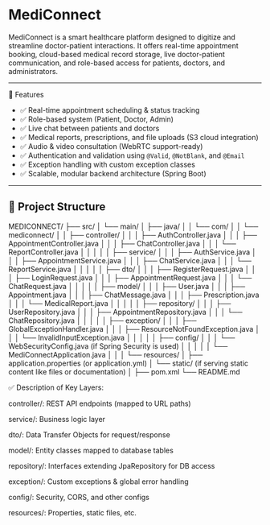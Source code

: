 # MediConnect 

MediConnect is a smart healthcare platform designed to digitize and streamline doctor-patient interactions. 
It offers real-time appointment booking, cloud-based medical record storage, live doctor-patient communication, and role-based access for patients, doctors, and administrators.

---

🚀 Features

- ✅ Real-time appointment scheduling & status tracking  
- ✅ Role-based system (Patient, Doctor, Admin)  
- ✅ Live chat between patients and doctors  
- ✅ Medical reports, prescriptions, and file uploads (S3 cloud integration)  
- ✅ Audio & video consultation (WebRTC support-ready)  
- ✅ Authentication and validation using `@Valid`, `@NotBlank`, and `@Email`  
- ✅ Exception handling with custom exception classes  
- ✅ Scalable, modular backend architecture (Spring Boot)

---

## 📁 Project Structure

MEDICONNECT/
├── src/
│   └── main/
│       ├── java/
│       │   └── com/
│       │       └── mediconnect/
│       │           ├── controller/
│       │           │   ├── AuthController.java
│       │           │   ├── AppointmentController.java
│       │           │   ├── ChatController.java
│       │           │   └── ReportController.java
│       │           │
│       │           ├── service/
│       │           │   ├── AuthService.java
│       │           │   ├── AppointmentService.java
│       │           │   ├── ChatService.java
│       │           │   └── ReportService.java
│       │           │
│       │           ├── dto/
│       │           │   ├── RegisterRequest.java
│       │           │   ├── LoginRequest.java
│       │           │   ├── AppointmentRequest.java
│       │           │   └── ChatRequest.java
│       │           │
│       │           ├── model/
│       │           │   ├── User.java
│       │           │   ├── Appointment.java
│       │           │   ├── ChatMessage.java
│       │           │   ├── Prescription.java
│       │           │   └── MedicalReport.java
│       │           │
│       │           ├── repository/
│       │           │   ├── UserRepository.java
│       │           │   ├── AppointmentRepository.java
│       │           │   └── ChatRepository.java
│       │           │
│       │           ├── exception/
│       │           │   ├── GlobalExceptionHandler.java
│       │           │   ├── ResourceNotFoundException.java
│       │           │   └── InvalidInputException.java
│       │           │
│       │           ├── config/
│       │           │   └── WebSecurityConfig.java (if Spring Security is used)
│       │           │
│       │           └── MediConnectApplication.java
│       │
│       └── resources/
│           ├── application.properties (or application.yml)
│           └── static/ (if serving static content like files or documentation)
│
├── pom.xml
└── README.md


✅ Description of Key Layers:

controller/: REST API endpoints (mapped to URL paths)

service/: Business logic layer

dto/: Data Transfer Objects for request/response

model/: Entity classes mapped to database tables

repository/: Interfaces extending JpaRepository for DB access

exception/: Custom exceptions & global error handling

config/: Security, CORS, and other configs

resources/: Properties, static files, etc.
